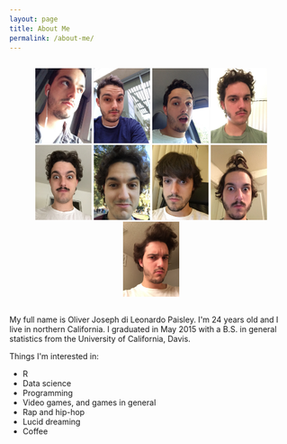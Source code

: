 ```yaml
---
layout: page
title: About Me
permalink: /about-me/
---
```

<div style="text-align: center; padding-top: 15px; padding-bottom: 15px;">
  <img src="/pics/1.JPG" width="100" height="133">
  <img src="/pics/2.JPG" width="100" height="133">
  <img src="/pics/3.JPG" width="100" height="133">
  <img src="/pics/4.JPG" width="100" height="133">
  <img src="/pics/5.JPG" width="100" height="133">
  <img src="/pics/6.JPG" width="100" height="133">
  <img src="/pics/7.JPG" width="100" height="133">
  <img src="/pics/8.JPG" width="100" height="133">
  <img src="/pics/9.JPG" width="100" height="133">
</div>

My full name is Oliver Joseph di Leonardo Paisley. I'm 24 years old and I live in northern California. I graduated in May 2015 with a B.S. in general statistics from the University of California, Davis.

Things I'm interested in:

* R
* Data science
* Programming
* Video games, and games in general
* Rap and hip-hop
* Lucid dreaming
* Coffee
